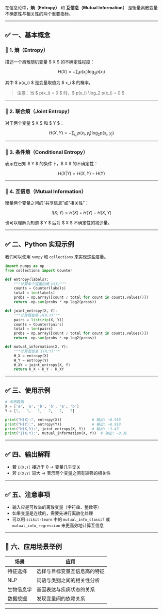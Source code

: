 在信息论中，**熵（Entropy）** 和 **互信息（Mutual Information）** 是衡量离散变量不确定性与相关性的两个重要指标。

---

## ✅ 一、基本概念

### 🧠 1. 熵（Entropy）

描述一个离散随机变量 $ X $ 的不确定性程度：

$$
H(X) = -\sum_{i} p(x_i) \log_2 p(x_i)
$$

其中 $ p(x_i) $ 是变量取值为 $ x_i $ 的概率。

> 注意：当 $ p(x_i) = 0 $ 时，$ p(x_i) \log_2 p(x_i) = 0 $

---

### 🧠 2. 联合熵（Joint Entropy）

对于两个变量 $ X $ 和 $ Y $：

$$
H(X, Y) = -\sum_{i,j} p(x_i, y_j) \log_2 p(x_i, y_j)
$$

---

### 🧠 3. 条件熵（Conditional Entropy）

表示在已知 $ Y $ 的条件下，$ X $ 的不确定性：

$$
H(X|Y) = H(X,Y) - H(Y)
$$

---

### 🧠 4. 互信息（Mutual Information）

衡量两个变量之间的“共享信息”或“相关性”：

$$
I(X;Y) = H(X) + H(Y) - H(X,Y)
$$

也可以理解为知道 $ Y $ 后对 $ X $ 不确定性的减少量。

---

## ✅ 二、Python 实现示例

我们可以使用 `numpy` 和 `collections` 来实现这些度量。

```python
import numpy as np
from collections import Counter

def entropy(labels):
    """计算单个变量的熵 H(X)"""
    counts = Counter(labels)
    total = len(labels)
    probs = np.array([count / total for count in counts.values()])
    return -np.sum(probs * np.log2(probs))

def joint_entropy(X, Y):
    """计算联合熵 H(X,Y)"""
    pairs = list(zip(X, Y))
    counts = Counter(pairs)
    total = len(pairs)
    probs = np.array([count / total for count in counts.values()])
    return -np.sum(probs * np.log2(probs))

def mutual_information(X, Y):
    """计算互信息 I(X;Y)"""
    H_X = entropy(X)
    H_Y = entropy(Y)
    H_XY = joint_entropy(X, Y)
    return H_X + H_Y - H_XY
```

---

## ✅ 三、使用示例

```python
# 示例数据
X = ['a', 'a', 'b', 'b', 'a', 'b']
Y = [1,   1,   1,   2,   2,   2]

print("H(X):", entropy(X))              # 输出: ~0.918
print("H(Y):", entropy(Y))              # 输出: ~0.918
print("H(X,Y):", joint_entropy(X, Y))   # 输出: ~1.47
print("I(X;Y):", mutual_information(X, Y))  # 输出: ~0.36
```

---

## ✅ 四、输出解释

- 若 `I(X;Y)` 接近于 0 → 变量几乎无关
- 若 `I(X;Y)` 较大 → 表示两个变量之间有较强的相关性

---

## ✅ 五、注意事项

- 输入应是可枚举的离散变量（字符串、整数等）
- 如果变量是连续的，需要先进行离散化处理
- 可以用 `scikit-learn` 中的 `mutual_info_classif` 或 `mutual_info_regression` 来更高效地计算互信息

---

## 📌 六、应用场景举例

| 场景 | 应用 |
|------|------|
| 特征选择 | 选择与目标变量互信息高的特征 |
| NLP | 词语与类别之间的相关性分析 |
| 生物信息学 | 基因表达与疾病状态的关系 |
| 数据挖掘 | 发现变量间的依赖关系 |

---